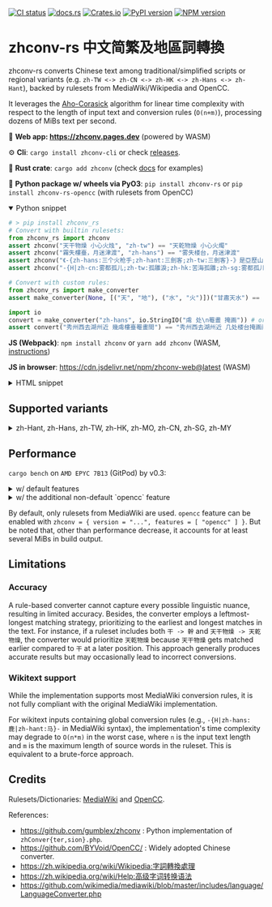[![CI status](https://github.com/Gowee/zhconv-rs/actions/workflows/main.yml/badge.svg)](https://github.com/Gowee/zhconv-rs/actions)
[![docs.rs](https://docs.rs/zhconv/badge.svg)](https://docs.rs/zhconv)
[![Crates.io](https://img.shields.io/crates/v/zhconv.svg)](https://crates.io/crates/zhconv)
[![PyPI version](https://img.shields.io/pypi/v/zhconv-rs)](https://pypi.org/project/zhconv-rs/)
[![NPM version](https://badge.fury.io/js/zhconv.svg)](https://www.npmjs.com/package/zhconv)

# zhconv-rs 中文简繁及地區詞轉換

zhconv-rs converts Chinese text among traditional/simplified scripts or regional variants (e.g. `zh-TW <-> zh-CN <-> zh-HK <-> zh-Hans <-> zh-Hant`), backed by rulesets from MediaWiki/Wikipedia and OpenCC.

It leverages the [Aho-Corasick](https://github.com/daac-tools/daachorse) algorithm for linear time complexity with respect to the length of input text and conversion rules (`O(n+m)`), processing dozens of MiBs text per second.

🔗 **Web app: https://zhconv.pages.dev** (powered by WASM)

⚙️ **Cli**: `cargo install zhconv-cli` or check [releases](https://github.com/Gowee/zhconv-rs/releases).

🦀 **Rust crate**: `cargo add zhconv` (check [docs](https://docs.rs/zhconv/latest/zhconv/) for examples)

🐍 **Python package w/ wheels via PyO3**: `pip install zhconv-rs` or `pip install zhconv-rs-opencc` (with rulesets from OpenCC)

<details open>
 <summary>Python snippet</summary>

```python
# > pip install zhconv_rs
# Convert with builtin rulesets:
from zhconv_rs import zhconv
assert zhconv("天干物燥 小心火烛", "zh-tw") == "天乾物燥 小心火燭"
assert zhconv("霧失樓臺，月迷津渡", "zh-hans") == "雾失楼台，月迷津渡"
assert zhconv("《-{zh-hans:三个火枪手;zh-hant:三劍客;zh-tw:三劍客}-》是亞歷山大·仲馬的作品。", "zh-cn", mediawiki=True) == "《三个火枪手》是亚历山大·仲马的作品。"
assert zhconv("-{H|zh-cn:雾都孤儿;zh-tw:孤雛淚;zh-hk:苦海孤雛;zh-sg:雾都孤儿;zh-mo:苦海孤雛;}-《雾都孤儿》是查尔斯·狄更斯的作品。", "zh-tw", True) == "《孤雛淚》是查爾斯·狄更斯的作品。"

# Convert with custom rules:
from zhconv_rs import make_converter
assert make_converter(None, [("天", "地"), ("水", "火")])("甘肅天水") == "甘肅地火"

import io
convert = make_converter("zh-hans", io.StringIO("䖏 处\n罨畫 掩画")) # or path to rule file
assert convert("秀州西去湖州近 幾䖏樓臺罨畫間") == "秀州西去湖州近 几处楼台掩画间"
```

</details>

**JS (Webpack)**: `npm install zhconv` or `yarn add zhconv` (WASM, [instructions](https://rustwasm.github.io/wasm-pack/book/tutorials/npm-browser-packages/using-your-library.html))

**JS in browser**: https://cdn.jsdelivr.net/npm/zhconv-web@latest (WASM)

<details>
 <summary>HTML snippet</summary>

```html
<script type="module">
    // Use ES module import syntax to import functionality from the module
    // that we have compiled.
    //
    // Note that the `default` import is an initialization function which
    // will "boot" the module and make it ready to use. Currently browsers
    // don't support natively imported WebAssembly as an ES module, but
    // eventually the manual initialization won't be required!
    import init, { zhconv } from 'https://cdn.jsdelivr.net/npm/zhconv-web@latest/zhconv.js'; // specify a version tag if in prod

    async function run() {
        await init();

        alert(zhconv(prompt("Text to convert to zh-hans:"), "zh-hans"));
    }

    run();
</script>
```

</details>

## Supported variants

<details>
 <summary>zh-Hant, zh-Hans, zh-TW, zh-HK, zh-MO, zh-CN, zh-SG, zh-MY</summary>

| Target                                 | Tag       | Script  | Description                                   |
| -------------------------------------- | --------- | ------- | --------------------------------------------- |
| **S**implified **C**hinese / 简体中文  | `zh-Hans` | SC / 简 | W/O substituing region-specific phrases.      |
| **T**raditional **C**hinese / 繁體中文 | `zh-Hant` | TC / 繁 | W/O substituing region-specific phrases.      |
| Chinese (Taiwan) / 臺灣正體            | `zh-TW`   | TC / 繁 | With Taiwan-specific phrases adapted.         |
| Chinese (Hong Kong) / 香港繁體         | `zh-HK`   | TC / 繁 | With Hong Kong-specific phrases adapted.      |
| Chinese (Macau) / 澳门繁體             | `zh-MO`   | TC / 繁 | Same as `zh-HK` for now.                      |
| Chinese (Mainland China) / 大陆简体    | `zh-CN`   | SC / 简 | With mainland China-specific phrases adapted. |
| Chinese (Singapore) / 新加坡简体       | `zh-SG`   | SC / 简 | Same as `zh-CN` for now.                      |
| Chinese (Malaysia) / 大马简体          | `zh-MY`   | SC / 简 | Same as `zh-CN` for now.                      |

*Note:*  `zh-TW` and `zh-HK` are based on `zh-Hant`. `zh-CN` are based on `zh-Hans`. Currently, `zh-MO` shares the same rulesets with `zh-HK` unless additional rules are manually configured; `zh-MY` and `zh-SG` shares the same rulesets with `zh-CN` unless additional rules are manually configured. 
</details>

## Performance

`cargo bench` on `AMD EPYC 7B13` (GitPod) by v0.3:

<details>
<summary>w/ default features</summary>

```
load/zh2Hant            time:   [4.6368 ms 4.6862 ms 4.7595 ms]
load/zh2Hans            time:   [2.2670 ms 2.2891 ms 2.3138 ms]
load/zh2TW              time:   [4.7115 ms 4.7543 ms 4.8001 ms]
load/zh2HK              time:   [5.4438 ms 5.5474 ms 5.6573 ms]
load/zh2MO              time:   [4.9503 ms 4.9673 ms 4.9850 ms]
load/zh2CN              time:   [3.0809 ms 3.1046 ms 3.1323 ms]
load/zh2SG              time:   [3.0543 ms 3.0637 ms 3.0737 ms]
load/zh2MY              time:   [3.0514 ms 3.0640 ms 3.0787 ms]
zh2CN wikitext basic    time:   [385.95 µs 388.53 µs 391.39 µs]
zh2TW wikitext basic    time:   [393.70 µs 395.16 µs 396.89 µs]
zh2TW wikitext extended time:   [1.5105 ms 1.5186 ms 1.5271 ms]
zh2CN 天乾物燥          time:   [46.970 ns 47.312 ns 47.721 ns]
zh2TW data54k           time:   [200.72 µs 201.54 µs 202.41 µs]
zh2CN data54k           time:   [231.55 µs 232.86 µs 234.30 µs]
zh2Hant data689k        time:   [2.0330 ms 2.0513 ms 2.0745 ms]
zh2TW data689k          time:   [1.9710 ms 1.9790 ms 1.9881 ms]
zh2Hant data3185k       time:   [15.199 ms 15.260 ms 15.332 ms]
zh2TW data3185k         time:   [15.346 ms 15.464 ms 15.629 ms]
zh2TW data55m           time:   [329.54 ms 330.53 ms 331.58 ms]
is_hans data55k         time:   [404.73 µs 407.11 µs 409.59 µs]
infer_variant data55k   time:   [1.0468 ms 1.0515 ms 1.0570 ms]
is_hans data3185k       time:   [22.442 ms 22.589 ms 22.757 ms]
infer_variant data3185k time:   [60.205 ms 60.412 ms 60.627 ms]
``` 
</details>

<details>
<summary>w/ the additional non-default `opencc` feature</summary>

```
load/zh2Hant            time:   [22.074 ms 22.338 ms 22.624 ms]
load/zh2Hans            time:   [2.7913 ms 2.8126 ms 2.8355 ms]
load/zh2TW              time:   [23.068 ms 23.286 ms 23.520 ms]
load/zh2HK              time:   [23.358 ms 23.630 ms 23.929 ms]
load/zh2MO              time:   [23.363 ms 23.627 ms 23.913 ms]
load/zh2CN              time:   [3.6778 ms 3.7222 ms 3.7722 ms]
load/zh2SG              time:   [3.6522 ms 3.6848 ms 3.7202 ms]
load/zh2MY              time:   [3.6642 ms 3.7079 ms 3.7545 ms]
zh2CN wikitext basic    time:   [396.17 µs 402.51 µs 409.36 µs]
zh2TW wikitext basic    time:   [442.16 µs 447.53 µs 453.27 µs]
zh2TW wikitext extended time:   [1.5795 ms 1.6007 ms 1.6233 ms]
zh2CN 天乾物燥          time:   [47.884 ns 48.878 ns 49.953 ns]
zh2TW data54k           time:   [255.25 µs 259.01 µs 262.92 µs]
zh2CN data54k           time:   [233.74 µs 236.99 µs 240.67 µs]
zh2Hant data689k        time:   [3.9696 ms 4.0005 ms 4.0327 ms]
zh2TW data689k          time:   [3.4593 ms 3.4896 ms 3.5203 ms]
zh2Hant data3185k       time:   [27.710 ms 27.955 ms 28.206 ms]
zh2TW data3185k         time:   [30.298 ms 30.858 ms 31.428 ms]
zh2TW data55m           time:   [500.95 ms 515.80 ms 531.34 ms]
is_hans data55k         time:   [461.22 µs 470.99 µs 481.20 µs]
infer_variant data55k   time:   [1.1669 ms 1.1759 ms 1.1852 ms]
is_hans data3185k       time:   [26.609 ms 26.964 ms 27.385 ms]
infer_variant data3185k time:   [74.878 ms 76.262 ms 77.818 ms]
```

</details>

By default, only rulesets from MediaWiki are used. `opencc` feature can be enabled with `zhconv = { version = "...", features = [ "opencc" ] }`. 
But be noted that, other than performance decrease, it accounts for at least several MiBs in build output.

<!--
## Differences with other converters
* `ZhConver{sion,ter}.php` of MediaWiki: zhconv-rs just takes conversion tables listed in [`ZhConversion.php`](https://github.com/wikimedia/mediawiki/blob/master/includes/languages/data/ZhConversion.php#L14). MediaWiki relies on the inefficient PHP built-in function [`strtr`](https://github.com/php/php-src/blob/217fd932fa57d746ea4786b01d49321199a2f3d5/ext/standard/string.c#L2974). Under the basic mode, zhconv-rs guarantees linear time complexity (`T = O(n+m)` instead of `O(nm)`) and single-pass scanning of input text. Optionally, zhconv-rs supports the same conversion rule syntax with MediaWiki.
* OpenCC: The [conversion rulesets](https://github.com/BYVoid/OpenCC/tree/master/data/dictionary) of OpenCC is independent of MediaWiki. The core [conversion implementation](https://github.dev/BYVoid/OpenCC/blob/21995f5ea058441423aaff3ee89b0a5d4747674c/src/Conversion.cpp#L27) of OpenCC is kinda similar to the aforementioned `strtr`. However, OpenCC supports pre-segmentation and maintains multiple rulesets which are applied successively. By contrast, the Aho-Corasick-powered zhconv-rs merges rulesets from MediaWiki and OpenCC in compile time and converts text in single-pass linear time, resulting in much more efficiency. Though, conversion results may differ in some cases.
## Comparisions with other tools
- OpenCC: Dict::MatchPrefix (iterating from maxlen to minlen character by character to match) [https://github.dev/BYVoid/OpenCC/blob/21995f5ea058441423aaff3ee89b0a5d4747674c/src/Dict.cpp#L25](MatchPrefix), [segments converter](https://github.dev/BYVoid/OpenCC/blob/21995f5ea058441423aaff3ee89b0a5d4747674c/src/Conversion.cpp#L27) [segmentizer](https://github.dev/BYVoid/OpenCC/blob/21995f5ea058441423aaff3ee89b0a5d4747674c/src/MaxMatchSegmentation.cpp#L34)
- zhConversion.php: strtr (iterating from maxlen to minlen for every known key length to match) [https://github.dev/php/php-src/blob/217fd932fa57d746ea4786b01d49321199a2f3d5/ext/standard/string.c#L2974]
- zhconv-rs regex-based automaton
-->

## Limitations

### Accuracy

A rule-based converter cannot capture every possible linguistic nuance, resulting in limited accuracy. Besides, the converter employs a leftmost-longest matching strategy, prioritizing to the earliest and longest matches in the text. For instance, if a ruleset includes both `干 -> 幹` and `天干物燥 -> 天乾物燥`, the converter would prioritize `天乾物燥` because `天干物燥` gets matched earlier compared to `干` at a later position. This approach generally produces accurate results but may occasionally lead to incorrect conversions.

### Wikitext support

While the implementation supports most MediaWiki conversion rules, it is not fully compliant with the original MediaWiki implementation.

For wikitext inputs containing global conversion rules (e.g., `-{H|zh-hans:鹿|zh-hant:马}-` in MediaWiki syntax), the implementation's time complexity may degrade to `O(n*m)` in the worst case, where `n` is the input text length and `m` is the maximum length of source words in the ruleset. This is equivalent to a brute-force approach.

## Credits

Rulesets/Dictionaries: [MediaWiki](https://github.com/wikimedia/mediawiki) and [OpenCC](https://github.com/BYVoid/OpenCC).

References:
- https://github.com/gumblex/zhconv : Python implementation of `zhConver{ter,sion}.php`.
- https://github.com/BYVoid/OpenCC/ : Widely adopted Chinese converter.
- https://zh.wikipedia.org/wiki/Wikipedia:字詞轉換處理
- https://zh.wikipedia.org/wiki/Help:高级字词转换语法
- https://github.com/wikimedia/mediawiki/blob/master/includes/language/LanguageConverter.php
<!--- https://www.hankcs.com/nlp/simplified-traditional-chinese-conversion.html-->
